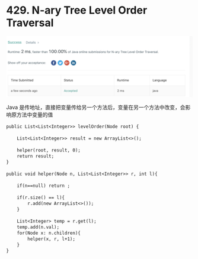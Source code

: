 # 429. N-ary Tree Level Order Traversal

![avatar](https://github.com/AlexQianYi/Leetcode2019Winter/blob/master/屏幕快照%202018-12-29%20下午11.07.43.png)

Java 是传地址，直接把变量传给另一个方法后，变量在另一个方法中改变，会影响原方法中变量的值

    public List<List<Integer>> levelOrder(Node root) {
        
        List<List<Integer>> result = new ArrayList<>();
        
        helper(root, result, 0);
        return result;
    }
    
    public void helper(Node n, List<List<Integer>> r, int l){
        
        if(n==null) return ;
        
        if(r.size() == l){
            r.add(new ArrayList<>());
        }
        
        List<Integer> temp = r.get(l);
        temp.add(n.val);
        for(Node x: n.children){
            helper(x, r, l+1);
        }
    }